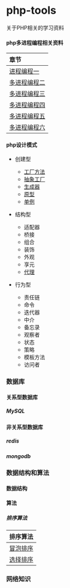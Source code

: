 # php-tools
关于PHP相关的学习资料

#### php多进程编程相关资料

|章节|
|:----|
|[进程编程一](./php/process/php-process.md)|
|[多进程编程二](./php/process/php-process2.md)|
|[多进程编程三](./php/process/php-process3.md)|
|[多进程编程四](./php/process/php-process4.md)|
|[多进程编程五](./php/process/php-process5.md)|
|[多进程编程六](./php/process/php-process6.md)|

#### php设计模式

* 创建型
  * [工厂方法](./php/design-patterns/creational-patterns/FactoryMethod.md)
  * [抽象工厂](./php/design-patterns/creational-patterns/abstract-factory.md)
  * [生成器](./php/design-patterns/creational-patterns/builder.md)
  * [原型](./php/design-patterns/creational-patterns/prototype.md)
  * [单例](./php/design-patterns/creational-patterns/singleton.md)

* 结构型
  * 适配器
  * 桥接
  * 组合
  * 装饰
  * 外观
  * 享元
  * [代理](./php/design-patterns/structural-patterns/proxy.md)
  
* 行为型
  * 责任链
  * 命令
  * 迭代器
  * 中介
  * 备忘录
  * 观察者
  * 状态
  * 策略
  * 模板方法
  * 访问者

### 数据库

#### 关系型数据库

##### MySQL

#### 非关系型数据库

##### redis

##### mongodb

### 数据结构和算法

#### 数据结构

#### 算法

##### 排序算法

|排序算法|
|:----:|
|[冒泡排序](./data-structure-and-algorithm/algorithm/sort/bubble-sort.md)|
|[选择排序](./data-structure-and-algorithm/algorithm/sort/select-sort.md)|

### 网络知识